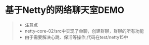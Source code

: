 # 基于Netty的网络聊天室DEMO

> - 注意点
> - netty-core-02/src中实现了单聊，创建群聊，群聊的所有功能
> - 由于需要解决心跳、保活等操作,代码在test/netty15中